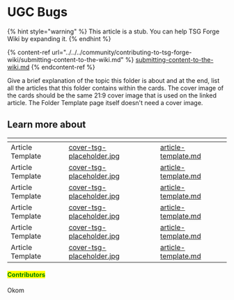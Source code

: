 # UGC Bugs

{% hint style="warning" %}
This article is a stub. You can help TSG Forge Wiki by expanding it.
{% endhint %}

{% content-ref url="../../../community/contributing-to-tsg-forge-wiki/submitting-content-to-the-wiki.md" %}
[submitting-content-to-the-wiki.md](../../../community/contributing-to-tsg-forge-wiki/submitting-content-to-the-wiki.md)
{% endcontent-ref %}



Give a brief explanation of the topic this folder is about and at the end, list all the articles that this folder contains within the cards. The cover image of the cards should be the same 21:9 cover image that is used on the linked article. The Folder Template page itself doesn't need a cover image.



## Learn more about

<table data-view="cards"><thead><tr><th></th><th data-hidden data-card-cover data-type="files"></th><th data-hidden data-card-target data-type="content-ref"></th></tr></thead><tbody><tr><td>Article Template</td><td><a href="../../../.gitbook/assets/cover-tsg-placeholder.jpg">cover-tsg-placeholder.jpg</a></td><td><a href="../../../community/contributing-to-tsg-forge-wiki/folder-template/article-template.md">article-template.md</a></td></tr><tr><td>Article Template</td><td><a href="../../../.gitbook/assets/cover-tsg-placeholder.jpg">cover-tsg-placeholder.jpg</a></td><td><a href="../../../community/contributing-to-tsg-forge-wiki/folder-template/article-template.md">article-template.md</a></td></tr><tr><td>Article Template</td><td><a href="../../../.gitbook/assets/cover-tsg-placeholder.jpg">cover-tsg-placeholder.jpg</a></td><td><a href="../../../community/contributing-to-tsg-forge-wiki/folder-template/article-template.md">article-template.md</a></td></tr><tr><td>Article Template</td><td><a href="../../../.gitbook/assets/cover-tsg-placeholder.jpg">cover-tsg-placeholder.jpg</a></td><td><a href="../../../community/contributing-to-tsg-forge-wiki/folder-template/article-template.md">article-template.md</a></td></tr><tr><td>Article Template</td><td><a href="../../../.gitbook/assets/cover-tsg-placeholder.jpg">cover-tsg-placeholder.jpg</a></td><td><a href="../../../community/contributing-to-tsg-forge-wiki/folder-template/article-template.md">article-template.md</a></td></tr><tr><td>Article Template</td><td><a href="../../../.gitbook/assets/cover-tsg-placeholder.jpg">cover-tsg-placeholder.jpg</a></td><td><a href="../../../community/contributing-to-tsg-forge-wiki/folder-template/article-template.md">article-template.md</a></td></tr></tbody></table>



#### <mark style="color:green;">Contributors</mark>

Okom

